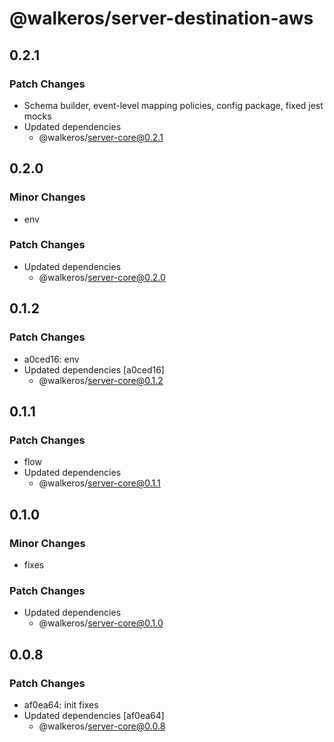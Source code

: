 # @walkeros/server-destination-aws

## 0.2.1

### Patch Changes

- Schema builder, event-level mapping policies, config package, fixed jest mocks
- Updated dependencies
  - @walkeros/server-core@0.2.1

## 0.2.0

### Minor Changes

- env

### Patch Changes

- Updated dependencies
  - @walkeros/server-core@0.2.0

## 0.1.2

### Patch Changes

- a0ced16: env
- Updated dependencies [a0ced16]
  - @walkeros/server-core@0.1.2

## 0.1.1

### Patch Changes

- flow
- Updated dependencies
  - @walkeros/server-core@0.1.1

## 0.1.0

### Minor Changes

- fixes

### Patch Changes

- Updated dependencies
  - @walkeros/server-core@0.1.0

## 0.0.8

### Patch Changes

- af0ea64: init fixes
- Updated dependencies [af0ea64]
  - @walkeros/server-core@0.0.8
